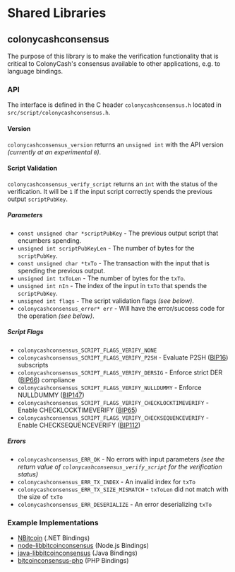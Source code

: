 Shared Libraries
================

## colonycashconsensus

The purpose of this library is to make the verification functionality that is critical to ColonyCash's consensus available to other applications, e.g. to language bindings.

### API

The interface is defined in the C header `colonycashconsensus.h` located in  `src/script/colonycashconsensus.h`.

#### Version

`colonycashconsensus_version` returns an `unsigned int` with the API version *(currently at an experimental `0`)*.

#### Script Validation

`colonycashconsensus_verify_script` returns an `int` with the status of the verification. It will be `1` if the input script correctly spends the previous output `scriptPubKey`.

##### Parameters
- `const unsigned char *scriptPubKey` - The previous output script that encumbers spending.
- `unsigned int scriptPubKeyLen` - The number of bytes for the `scriptPubKey`.
- `const unsigned char *txTo` - The transaction with the input that is spending the previous output.
- `unsigned int txToLen` - The number of bytes for the `txTo`.
- `unsigned int nIn` - The index of the input in `txTo` that spends the `scriptPubKey`.
- `unsigned int flags` - The script validation flags *(see below)*.
- `colonycashconsensus_error* err` - Will have the error/success code for the operation *(see below)*.

##### Script Flags
- `colonycashconsensus_SCRIPT_FLAGS_VERIFY_NONE`
- `colonycashconsensus_SCRIPT_FLAGS_VERIFY_P2SH` - Evaluate P2SH ([BIP16](https://github.com/bitcoin/bips/blob/master/bip-0016.mediawiki)) subscripts
- `colonycashconsensus_SCRIPT_FLAGS_VERIFY_DERSIG` - Enforce strict DER ([BIP66](https://github.com/bitcoin/bips/blob/master/bip-0066.mediawiki)) compliance
- `colonycashconsensus_SCRIPT_FLAGS_VERIFY_NULLDUMMY` - Enforce NULLDUMMY ([BIP147](https://github.com/bitcoin/bips/blob/master/bip-0147.mediawiki))
- `colonycashconsensus_SCRIPT_FLAGS_VERIFY_CHECKLOCKTIMEVERIFY` - Enable CHECKLOCKTIMEVERIFY ([BIP65](https://github.com/bitcoin/bips/blob/master/bip-0065.mediawiki))
- `colonycashconsensus_SCRIPT_FLAGS_VERIFY_CHECKSEQUENCEVERIFY` - Enable CHECKSEQUENCEVERIFY ([BIP112](https://github.com/bitcoin/bips/blob/master/bip-0112.mediawiki))

##### Errors
- `colonycashconsensus_ERR_OK` - No errors with input parameters *(see the return value of `colonycashconsensus_verify_script` for the verification status)*
- `colonycashconsensus_ERR_TX_INDEX` - An invalid index for `txTo`
- `colonycashconsensus_ERR_TX_SIZE_MISMATCH` - `txToLen` did not match with the size of `txTo`
- `colonycashconsensus_ERR_DESERIALIZE` - An error deserializing `txTo`

### Example Implementations
- [NBitcoin](https://github.com/NicolasDorier/NBitcoin/blob/master/NBitcoin/Script.cs#L814) (.NET Bindings)
- [node-libbitcoinconsensus](https://github.com/bitpay/node-libbitcoinconsensus) (Node.js Bindings)
- [java-libbitcoinconsensus](https://github.com/dexX7/java-libbitcoinconsensus) (Java Bindings)
- [bitcoinconsensus-php](https://github.com/Bit-Wasp/bitcoinconsensus-php) (PHP Bindings)
